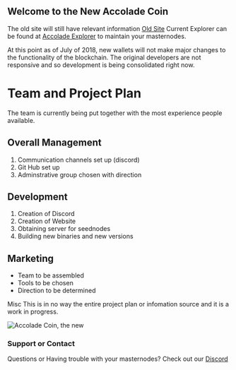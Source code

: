 ## Welcome to the New Accolade Coin 

The old site will still have relevant information [Old Site](http://accoladecoin.com/) 
Current Explorer can be found at [Accolade Explorer](http://explorer.accocoin.com/) to maintain your masternodes.

At this point as of July of 2018, new wallets will not make major changes to the functionality of the blockchain. The original developers are not responsive and so development is being consolidated right now.

# Team and Project Plan
The team is currently being put together with the most experience people available.

## Overall Management

  1. Communication channels set up (discord)
  2. Git Hub set up
  3. Adminstrative group chosen with direction
  
## Development
  
  1. Creation of Discord
  2. Creation of Website
  3. Obtaining server for seednodes
  4. Building new binaries and new versions

## Marketing
  
  - Team to be assembled  
  - Tools to be chosen
  - Direction to be determined

Misc
This is in no way the entire project plan or infomation source and it is a work in progress.

![Accolade Coin, the new](https://github.com/accoladenew/InitialWebsiteForAccoladeNew/raw/master/accoladevision.jpg)

### Support or Contact

Questions or Having trouble with your masternodes? Check out our [Discord](https://discordapp.com/api/guilds/473923144239939585/widget.json)

